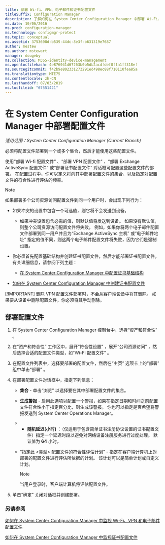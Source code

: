 ```yaml
---
title: 部署 Wi-fi、VPN、电子邮件和证书配置文件
titleSuffix: Configuration Manager
description: 了解如何在 System Center Configuration Manager 中部署 Wi-Fi、VPN、电子邮件和证书配置文件。
ms.date: 10/06/2016
ms.prod: configuration-manager
ms.technology: configmgr-protect
ms.topic: conceptual
ms.assetid: 3753608d-b539-44dc-8e3f-b631319e7687
author: mestew
ms.author: mstewart
manager: dougeby
ms.collection: M365-identity-device-management
ms.openlocfilehash: 4e876041d67263b0b5db2acdfdef0ffa1ff318ef
ms.sourcegitcommit: f42b9e802331273291ed498ec88f710110fea85a
ms.translationtype: MTE75
ms.contentlocale: zh-CN
ms.lasthandoff: 07/03/2019
ms.locfileid: "67551421"
---
```

# <a name="deploy-profiles-in-system-center-configuration-manager"></a>在 System Center Configuration Manager 中部署配置文件

*适用范围：System Center Configuration Manager (Current Branch)*

必须将配置文件部署到一个或多个集合，然后才能使用这些配置文件。  

 使用“部署 Wi-fi 配置文件”  、“部署 VPN 配置文件”  、“部署 Exchange ActiveSync 配置文件”  或“部署证书配置文件”  对话框可配置这些配置文件的部署。 在配置过程中，你可以定义将向其中部署配置文件的集合，以及指定对配置文件的符合性进行评估的频率。  

> [!NOTE]
>  如果部署多个公司资源访问配置文件到同一个用户时，会出现下列行为：  
> 
> - 如果冲突的设置中包含一个可选值，则它将不会发送到设备。  
>   -   如果冲突设置包含必需的值，则默认值将发送到设备。 如果没有默认值，则整个公司资源访问配置文件将失败。 例如，如果你将两个电子邮件配置文件部署到同一用户并且为“Exchange ActiveSync 主机”  或“电子邮件地址”  指定的值不同，则这两个电子邮件配置文件将失败，因为它们是强制设置。  
> 
> - 你必须首先配置基础结构并创建证书配置文件，然后才能部署证书配置文件。 有关详细信息，请参阅下列主题：  
> 
>   -   [在 System Center Configuration Manager 中配置证书基础结构](certificate-infrastructure.md)  
> - [如何在 System Center Configuration Manager 中创建证书配置文件](create-certificate-profiles.md)    
> 
> [!IMPORTANT]
>  删除 VPN 配置文件部署时，不会从客户端设备中将其删除。 如果要从设备中删除配置文件，你必须将其手动删除。

## <a name="deploying--profiles"></a>部署配置文件  


1.  在 System Center Configuration Manager 控制台中，选择“资产和符合性”  。  

2.  在“资产和符合性”  工作区中，展开“符合性设置”  ，展开“公司资源访问”  ，然后选择合适的配置文件类型，如“Wi-Fi 配置文件”  。  

3.  在配置文件列表中，选择要部署的配置文件，然后在“主页”  选项卡上的“部署”  组中单击“部署”  。  

4.  在部署配置文件对话框中，指定下列信息：  

    -   **集合** - 单击“浏览”  以选择要在其中部署配置文件的集合。  

    -   **生成警报** - 启用此选项以配置一个警报，如果在指定日期和时间之前配置文件符合性小于指定百分比，则生成该警报。 你也可以指定是否希望将警报发送到 System Center Operations Manager。  

    -   -   **随机延迟(小时)** ：（仅适用于包含简单证书注册协议设置的证书配置文件）指定一个延迟时段以避免对网络设备注册服务进行过度处理。 默认值为 **64** 小时。  

    -   “指定此 \<类型> 配置文件的符合性评估计划”  - 指定在客户端计算机上对部署的配置文件进行评估所依据的计划。 该计划可以是简单计划或自定义计划。  

        > [!NOTE]  
        >  当用户登录时，客户端计算机将评估配置文件。  

5.  单击“确定”  关闭对话框并创建部署。

### <a name="see-also"></a>另请参阅  

[如何在 System Center Configuration Manager 中监视 Wi-Fi、VPN 和电子邮件配置文件](monitor-wifi-email-vpn-profiles.md)

[如何在 System Center Configuration Manager 中监视证书配置文件](monitor-certificate-profiles.md)
